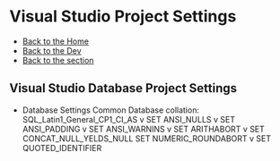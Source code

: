 # Visual Studio Project Settings

- [Back to the Home](../../../README.md)
- [Back to the Dev](../../README.md)
- [Back to the section](README.md)

## Visual Studio Database Project Settings
- Database Settings
  Common
  Database collation: SQL_Latin1_General_CP1_CI_AS
  v SET ANSI_NULLS
  v SET ANSI_PADDING
  v SET ANSI_WARNINS
  v SET ARITHABORT
  v SET CONCAT_NULL_YELDS_NULL
    SET NUMERIC_ROUNDABORT
  v SET QUOTED_IDENTIFIER
